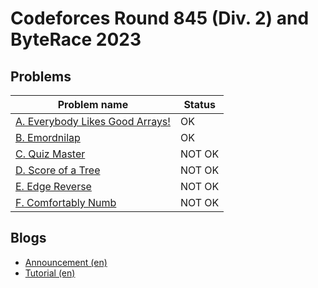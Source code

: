 # Codeforces Round 845 (Div. 2) and ByteRace 2023

## Problems

|Problem name|Status|
|------------|---------|
| [A. Everybody Likes Good Arrays!](problems/A._Everybody_Likes_Good_Arrays!.md)|OK|
| [B. Emordnilap](problems/B._Emordnilap.md)|OK|
| [C. Quiz Master](problems/C._Quiz_Master.md)|NOT OK|
| [D. Score of a Tree](problems/D._Score_of_a_Tree.md)|NOT OK|
| [E. Edge Reverse](problems/E._Edge_Reverse.md)|NOT OK|
| [F. Comfortably Numb](problems/F._Comfortably_Numb.md)|NOT OK|
## Blogs

- [Announcement (en)](blogs/Announcement_(en).md)
- [Tutorial (en)](blogs/Tutorial_(en).md)
